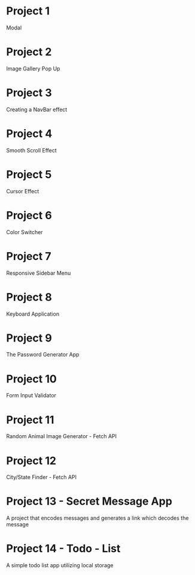# Project 1 
Modal 

# Project 2
Image Gallery Pop Up

# Project 3
Creating a NavBar effect

# Project 4
Smooth Scroll Effect

# Project 5
Cursor Effect

# Project 6
Color Switcher

# Project 7
Responsive Sidebar Menu

# Project 8
Keyboard Application 

# Project 9
The Password Generator App

# Project 10
Form Input Validator

# Project 11
Random Animal Image Generator - Fetch API

# Project 12
City/State Finder - Fetch API

# Project 13 - Secret Message App
A project that encodes messages and generates a link which decodes the message

# Project 14 - Todo - List
A simple todo list app utilizing local storage
